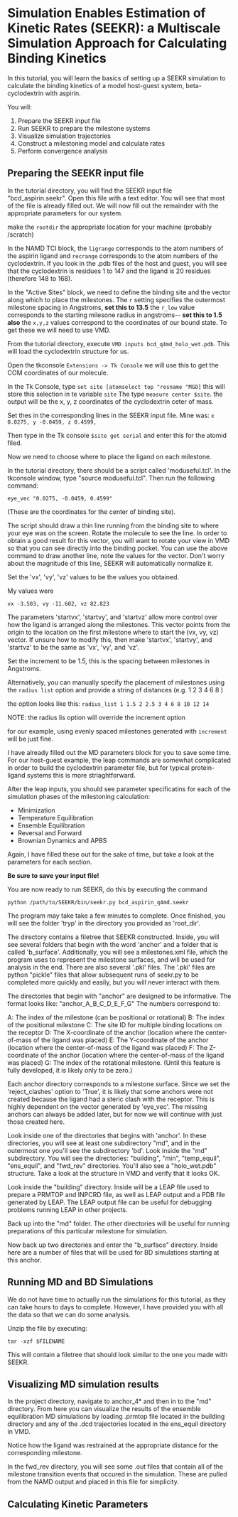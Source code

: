 # Simulation Enables Estimation of Kinetic Rates (SEEKR): a Multiscale Simulation Approach for Calculating Binding Kinetics

In this tutorial, you will learn the basics of setting up a SEEKR simulation to calculate the binding kinetics of 
a model host-guest system, beta-cyclodextrin with aspirin. 

You will:
1. Prepare the SEEKR input file
2. Run SEEKR to prepare the milestone systems
3. Visualize simulation trajectories 
4. Construct a milestoning model and calculate rates
5. Perform convergence analysis


## Preparing the SEEKR input file
In the tutorial directory, you will find the SEEKR input file "bcd_aspirin.seekr".
Open this file with a text editor. You will see that most of the file is already filled out.
We will now fill out the remainder with the appropriate parameters for our system.

make the `rootdir` the appropriate location for your machine (probably /scratch)

In the NAMD TCl block, the `ligrange` corresponds to the atom numbers of the aspirin ligand and
`recrange` corresponds to the atom numbers of the cyclodextrin. 
If you look in the .pdb files of the host and guest, you will see that the cyclodextrin is residues 
1 to 147 and the ligand is 20 residues (therefore 148 to 168).

In the "Active Sites" block, we need to define the binding site and the vector along which to place
the milestones.
The `r` setting specifies the outermost milestone spacing in Angstroms, **set this to 13.5**
the `r_low` value corresponds to the starting milesone radius in angstroms-- **set this to 1.5 also**
the `x,y,z` values correspond to the coordinates of our bound state. To get these we will need to use 
VMD.

From the tutorial directory, execute `VMD inputs bcd_q4md_holo_wet.pdb`. This will load the cyclodextrin 
structure for us.

Open the tkconsole `Extensions -> Tk Console` we will use this to get the COM coordinates of our molecule.

In the Tk Console, type `set site [atomselect top "resname "MGO]` this will store this selection in te variable `site`
The type `measure center $site`. the output will be the x, y, z coordinates of the cyclodextrin ceter of mass.

Set thes in the corresponding lines in the SEEKR input file.
Mine was:
`x 0.0275, y -0.0459, z 0.4599,`

Then type in the Tk console `$site get serial` and enter this for the atomid filed.

Now we need to choose where to place the ligand on each milestone.

In the tutorial directory, there should be a script called 'moduseful.tcl'. In the tkconsole window, type "source moduseful.tcl". Then run the following 
command:

 `eye_vec "0.0275, -0.0459, 0.4599"`

 (These are the coordinates for the center of binding site). 

The script should draw a thin line running from the binding site to where your eye was on the screen. Rotate the molecule to see the line. In order to obtain a good result for this vector, you will want to rotate your view in VMD so that you can see directly into the binding pocket. You can use the above command to draw another line, note the values for the vector. Don't worry about the magnitude of this line, SEEKR will automatically normalize it.

Set the 'vx', 'vy', 'vz' values to be the values you obtained.

My values were

`vx -3.503, vy -11.602, vz 82.823`

The parameters 'startvx', 'startvy', and 'startvz' allow more control over how the ligand is arranged along the milestones. This vector points from the origin to the location on the first milestone where to start the (vx, vy, vz) vector. If unsure how to modify this, then make 'startvx', 'startvy', and 'startvz' to be the same as 'vx', 'vy', and 'vz'.

Set the increment to be 1.5, this is the spacing between milestones in Angstroms. 

Alternatively, you can manually specify the placement of milestones using the
`radius list` option and provide a string of distances (e.g. 1 2 3 4 6 8 )

the option looks like this: `radius_list 1 1.5 2 2.5 3 4 6 8 10 12 14`

NOTE: the radius lis option will override the increment option

for our example, using evenly spaced milestones generated with `increment` will be just fine.

I have already filled out the MD parameters block for you to save some time. For our host-guest example, the leap commands are somewhat complicated in order to build the cyclodextrin parameter file, but for typical protein-ligand systems this is more striaghtforward.

After the leap inputs, you should see parameter specificatins for each of the 
simulation phases of the milestoning calculation: 

* Minimization
* Temperature Equilibration
* Ensemble Equilibration
* Reversal and Forward
* Brownian Dynamics and APBS

Again, I have filled these out for the sake of time, but take a look at the parameters for each section.


**Be sure to save your input file!**

You are now ready to run SEEKR, do this by executing the command

`python /path/to/SEEKR/bin/seekr.py bcd_aspirin_q4md.seekr`

The program may take take a few minutes to complete. 
Once finished, you will see the folder 'tryp' in the directory you provided as 
'root_dir'.

The directory contains a filetree that SEEKR constructed. Inside, you will see several folders that begin with the word 'anchor' and a folder that is called 'b_surface'. Additionally, you will see a milestones.xml file, which the program uses to represent the milestone surfaces, and will be used for analysis in the end. There are also several '.pkl' files. The '.pkl' files are python "pickle" files that allow subsequent runs of seekr.py to be completed more quickly and easily, but you will never interact with them.

The directories that begin with "anchor" are designed to be informative. The format looks like: "anchor_A_B_C_D_E_F_G" The numbers correspond to:

A: The index of the milestone (can be positional or rotational)
B: The index of the positional milestone
C: The site ID for multiple binding locations on the receptor
D: The X-coordinate of the anchor (location where the center-of-mass of the ligand was placed)
E: The Y-coordinate of the anchor (location where the center-of-mass of the ligand was placed)
F: The Z-coordinate of the anchor (location where the center-of-mass of the ligand was placed)
G: The index of the rotational milestone. (Until this feature is fully developed, it is likely only to be zero.)

Each anchor directory corresponds to a milestone surface. Since we set the 
'reject_clashes' option to 'True', it is likely that some anchors were not 
created because the ligand had a steric clash with the receptor. This is 
highly dependent on the vector generated by 'eye_vec'. The missing anchors can 
always be added later, but for now we will continue with just those created 
here.

Look inside one of the directories that begins with 'anchor'. In these 
directories, you will see at least one subdirectory "md", and in the outermost 
one you'll see the subdirectory 'bd'. Look inside the "md" subdirectory. You 
will see the directories: "building", "min", "temp_equil", "ens_equil", and 
"fwd_rev" directories. You'll also see a "holo_wet.pdb" structure. Take a look 
at the structure in VMD and verify that it looks OK.

Look inside the "building" directory. Inside will be a LEAP file used to 
prepare a PRMTOP and INPCRD file, as well as LEAP output and a PDB file 
generated by LEAP. The LEAP output file can be useful for debugging problems 
running LEAP in other projects.

Back up into the "md" folder. The other directories will be useful for running 
preparations of this particular milestone for simulation.

Now back up two directories and enter the "b_surface" directory. Inside here 
are a number of files that will be used for BD simulations starting at this 
anchor.

## Running MD and BD Simulations ##

We do not have time to actually run the simulations for this tutorial, as they can take hours to days to complete. However, I have provided you with all the data so that we can do some analysis. 

Unzip the file by executing:

`tar -xzf $FILENAME`

This will contain a filetree that should look similar to the one you made with SEEKR.


## Visualizing MD simulation results ##

In the project directory, navigate to anchor_4* and then in to the 
"md" directory. From here you can visualize the results of the ensemble equilibration MD simulations by loading 
.prmtop file located in the building directory and any of the .dcd trajectories located in the ens_equil 
directory in VMD.

 Notice how the ligand was restrained at the appropriate distance for the corresponding milestone.

In the fwd_rev directory, you will see some .out files that contain all of the milestone transition events that occured in the simulation. These are pulled from the NAMD output and placed in this file for simplicity.


## Calculating Kinetic Parameters ##






 
